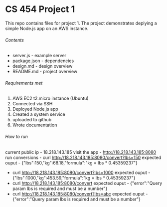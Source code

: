 # CS 454 Project 1


This repo contains files for project 1. The project demonstrates deplying a simple Node.js app on an AWS 
instance.

###### Contents
- server.js     - example server
- package.json  - dependencies 
- design.md     - design overview
- README.md     - project overview

###### Requirements met
1. AWS EC2 t2.micro instance (Ubuntu)
2. Connected via SSH
3. Deployed Node.js app
4. Created a system service
5. uploaded to github
6. Wrote documentation

###### How to run
 current public ip - 18.218.143.185
 visit the app - http://18.218.143.185:8080
 run conversions - curl http://18.218.143.185:8080/convert?lbs=150
      expected ouput - {"lbs":150,"kg":68.18,"formula":"kg = lbs * 0.45359237"}
 - curl http://18.218.143.185:8080/convert?lbs=1000
      expected ouput - {"lbs":1000,"kg":453.59,"formula":"kg = lbs * 0.45359237"}
 - curl http://18.218.143.185:8080/convert
      expected ouput - {"error":"Query param lbs is required and must be a number"}
 - curl http://18.218.143.185:8080/convert?lbs=abc
      expected ouput - {"error":"Query param lbs is required and must be a number"}

